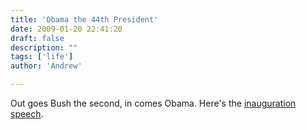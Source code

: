```yaml
---
title: 'Obama the 44th President'
date: 2009-01-20 22:41:20
draft: false
description: ""
tags: ['life']
author: 'Andrew'

---
```


Out goes Bush the second, in comes Obama. Here's the [inauguration speech](http://news.bbc.co.uk/1/hi/world/americas/obama_inauguration/7840646.stm "Obama Acceptance Speech (BBC)").
